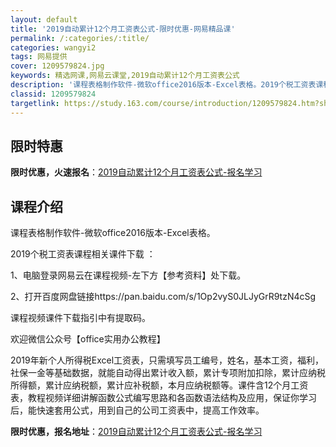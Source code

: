 ```yaml
---
layout: default
title: '2019自动累计12个月工资表公式-限时优惠-网易精品课'
permalink: /:categories/:title/
categories: wangyi2
tags: 网易提供
cover: 1209579824.jpg
keywords: 精选网课,网易云课堂,2019自动累计12个月工资表公式
description: '课程表格制作软件-微软office2016版本-Excel表格。2019个税工资表课程相关课件下载：1、电脑登录网易云在'
classid: 1209579824
targetlink: https://study.163.com/course/introduction/1209579824.htm?share=1&shareId=1025206652&utm_campaign=share&utm_medium=iphoneShare&utm_source=&utm_u=1025206652
---
```


## 限时特惠

**限时优惠，火速报名**：[2019自动累计12个月工资表公式-报名学习](https://study.163.com/course/introduction/1209579824.htm?share=1&shareId=1025206652&utm_campaign=share&utm_medium=iphoneShare&utm_source=&utm_u=1025206652)

## 课程介绍

课程表格制作软件-微软office2016版本-Excel表格。



2019个税工资表课程相关课件下载 ：

1、电脑登录网易云在课程视频-左下方【参考资料】处下载。

2、打开百度网盘链接https://pan.baidu.com/s/1Op2vyS0JLJyGrR9tzN4cSg

课程视频课件下载指引中有提取码。



欢迎微信公众号【office实用办公教程】



2019年新个人所得税Excel工资表，只需填写员工编号，姓名，基本工资，福利，社保一金等基础数据，就能自动得出累计收入额，累计专项附加扣除，累计应纳税所得额，累计应纳税额，累计应补税额，本月应纳税额等。课件含12个月工资表，教程视频详细讲解函数公式编写思路和各函数语法结构及应用，保证你学习后，能快速套用公式，用到自己的公司工资表中，提高工作效率。

**限时优惠，报名地址**：[2019自动累计12个月工资表公式-报名学习](https://study.163.com/course/introduction/1209579824.htm?share=1&shareId=1025206652&utm_campaign=share&utm_medium=iphoneShare&utm_source=&utm_u=1025206652)

